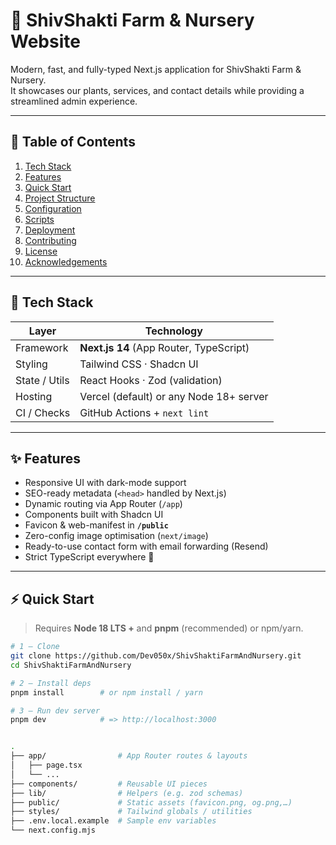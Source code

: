 # 🌱 ShivShakti Farm & Nursery Website

Modern, fast, and fully-typed Next.js application for ShivShakti Farm & Nursery.  
It showcases our plants, services, and contact details while providing a streamlined admin experience.

---

## 📑 Table of Contents
1. [Tech Stack](#-tech-stack)
2. [Features](#-features)
3. [Quick Start](#-quick-start)
4. [Project Structure](#-project-structure)
5. [Configuration](#-configuration)
6. [Scripts](#-scripts)
7. [Deployment](#-deployment)
8. [Contributing](#-contributing)
9. [License](#-license)
10. [Acknowledgements](#-acknowledgements)

---

## 🔧 Tech Stack

| Layer          | Technology                                    |
| -------------- | --------------------------------------------- |
| Framework      | **Next.js 14** (App Router, TypeScript)       |
| Styling        | Tailwind CSS · Shadcn UI                      |
| State / Utils  | React Hooks · Zod (validation)                |
| Hosting        | Vercel (default) or any Node 18+ server       |
| CI / Checks    | GitHub Actions + `next lint`                  |

---

## ✨ Features

- Responsive UI with dark-mode support  
- SEO-ready metadata (`<head>` handled by Next.js)  
- Dynamic routing via App Router (`/app`)  
- Components built with Shadcn UI  
- Favicon & web-manifest in **`/public`**  
- Zero-config image optimisation (`next/image`)  
- Ready-to-use contact form with email forwarding (Resend)  
- Strict TypeScript everywhere 📐

---

## ⚡ Quick Start

> Requires **Node 18 LTS +** and **pnpm** (recommended) or npm/yarn.

```bash
# 1 – Clone
git clone https://github.com/Dev050x/ShivShaktiFarmAndNursery.git
cd ShivShaktiFarmAndNursery

# 2 – Install deps
pnpm install        # or npm install / yarn

# 3 – Run dev server
pnpm dev            # => http://localhost:3000


.
├── app/                # App Router routes & layouts
│   ├── page.tsx
│   └── ...
├── components/         # Reusable UI pieces
├── lib/                # Helpers (e.g. zod schemas)
├── public/             # Static assets (favicon.png, og.png,…)
├── styles/             # Tailwind globals / utilities
├── .env.local.example  # Sample env variables
└── next.config.mjs
